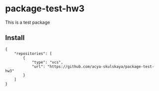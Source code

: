 # package-test-hw3
This is a test package

## Install
```
{
    "repositories": [
        {
            "type": "vcs",
            "url": "https://github.com/acya-skulskaya/package-test-hw3"
        }
    ]
}
```

